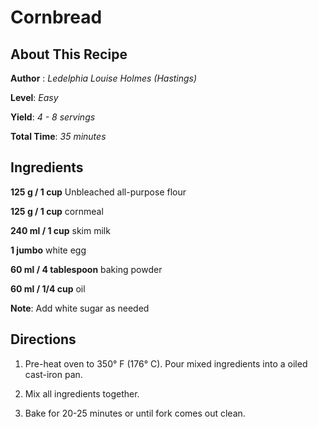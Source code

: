 # Cornbread


## About This Recipe
**Author** : *Ledelphia Louise Holmes (Hastings)*

**Level**: *Easy*

**Yield**: *4 - 8 servings*

**Total Time**: *35 minutes*


## Ingredients
**125 g / 1 cup** Unbleached all-purpose flour 

**125 g / 1 cup** cornmeal

**240 ml / 1 cup** skim milk

**1 jumbo** white egg

**60 ml / 4 tablespoon** baking powder

**60 ml / 1/4 cup** oil 

**Note**: Add white sugar as needed


## Directions

1. Pre-heat oven to 350° F (176° C). Pour mixed ingredients into a oiled cast-iron pan.

2. Mix all ingredients together. 

3. Bake for 20-25 minutes or until fork comes out clean.
